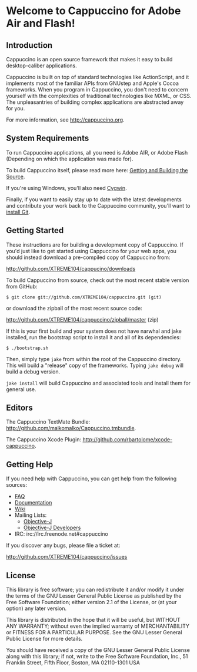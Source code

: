Welcome to Cappuccino for Adobe Air and Flash!
======================

Introduction
------------
Cappuccino is an open source framework that makes it easy to build desktop-caliber applications.

Cappuccino is built on top of standard technologies like ActionScript, and it implements most of the familiar APIs from GNUstep and Apple's Cocoa frameworks. When you program in Cappuccino, you don't need to concern yourself with the complexities of traditional technologies like MXML, or CSS. The unpleasantries of building complex applications are abstracted away for you.

For more information, see <http://cappuccino.org>.

System Requirements
-------------------
To run Cappuccino applications, all you need is Adobe AIR, or Adobe Flash (Depending on which the application was made for).

To build Cappuccino itself, please read more here: [Getting and Building the Source](http://wiki.github.com/cappuccino/cappuccino/getting-and-building-the-source>).

If you're using Windows, you'll also need [Cygwin](http://www.cygwin.com/).

Finally, if you want to easily stay up to date with the latest developments and contribute your work back to the Cappuccino community, you'll want to
[install Git](http://git-scm.com/).

Getting Started
---------------
These instructions are for building a development copy of Cappuccino. If you'd just like to get started using Cappuccino for your web apps, you should instead download a pre-compiled copy of Cappuccino from:

  <http://github.com/XTREME104/cappucino/downloads>

To build Cappuccino from source, check out the most recent stable version from GitHub:

    $ git clone git://github.com/XTREME104/cappuccino.git (git)

or download the zipball of the most recent source code:

  <http://github.com/XTREME104/cappuccino/zipball/master> (zip)

If this is your first build and your system does not have narwhal and jake installed, run the bootstrap script to install it and all of its dependencies:

    $ ./bootstrap.sh

Then, simply type `jake` from within the root of the Cappuccino directory. This will build a "release" copy of the frameworks. Typing `jake debug` will build a debug version.

`jake install` will build Cappuccino and associated tools and install them for general use.

Editors
-------
The Cappuccino TextMate Bundle: <http://github.com/malkomalko/Cappuccino.tmbundle>.

The Cappuccino Xcode Plugin: <http://github.com/rbartolome/xcode-cappuccino>.

Getting Help
------------
If you need help with Cappuccino, you can get help from the following sources:

  - [FAQ](http://cappuccino.org/discuss/faq.php)
  - [Documentation](http://cappuccino.org/learn/)
  - [Wiki](http://github.com/XTREME104/cappuccino/wikis)
  - Mailing Lists:
    - [Objective-J](http://groups.google.com/group/objectivej)
    - [Objective-J Developers](http://groups.google.com/group/objectivej-dev)
  - IRC: irc://irc.freenode.net#cappuccino

If you discover any bugs, please file a ticket at:

  <http://github.com/XTREME104/cappuccino/issues>

License
-------
This library is free software; you can redistribute it and/or modify it under
the terms of the GNU Lesser General Public License as published by the Free
Software Foundation; either version 2.1 of the License, or (at your option)
any later version.

This library is distributed in the hope that it will be useful, but WITHOUT
ANY WARRANTY; without even the implied warranty of MERCHANTABILITY or FITNESS
FOR A PARTICULAR PURPOSE. See the GNU Lesser General Public License for more
details.

You should have received a copy of the GNU Lesser General Public License along
with this library; if not, write to the Free Software Foundation, Inc., 51
Franklin Street, Fifth Floor, Boston, MA 02110-1301 USA